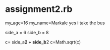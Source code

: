 # assignment2.rb
my_age=16 
my_name=Markale
yes i take the bus

side_a = 6
side_b = 8

c= side_a**2 + side_b**2
c=Math.sqrt(c)
